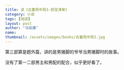 ```yaml
---
title: 读《古董局中局3-掠宝清单》 
category: 小说 
tags: [阅读]  
layout: post  
author: "马伯庸"   
name: 
thumbnail: /assets/images/books/古董局中局3.jpg
---
```



第三部算是题外篇，讲的是男猪脚的爷爷当男猪脚时的故事。

没有了第一二部男主和男配的配合，似乎更好看了。
